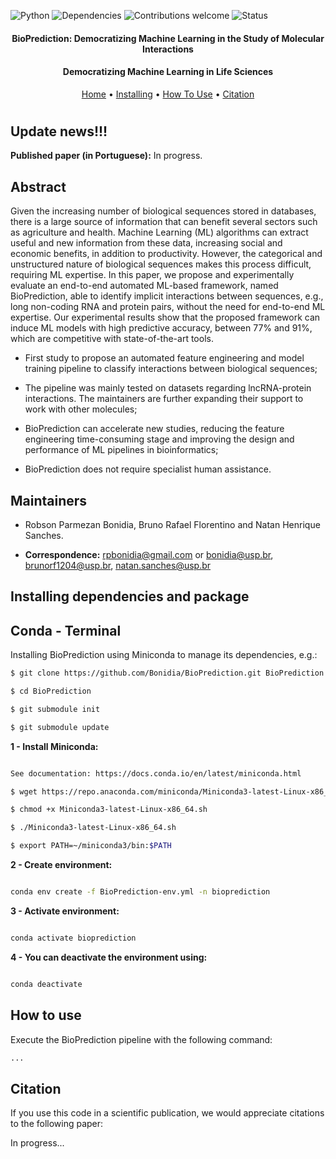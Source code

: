 ![Python](https://img.shields.io/badge/python-v3.7-blue)
![Dependencies](https://img.shields.io/badge/dependencies-up%20to%20date-brightgreen.svg)
![Contributions welcome](https://img.shields.io/badge/contributions-welcome-orange.svg)
![Status](https://img.shields.io/badge/status-up-brightgreen)

<!--<h1 align="center">
  <img src="https://github.com/Bonidia/BioAutoML/blob/main/img/BioAutoML.png" alt="BioPrediction" width="400">
</h1>-->

<h4 align="center">BioPrediction: Democratizing Machine Learning in the Study of Molecular Interactions</h4>

<h4 align="center">Democratizing Machine Learning in Life Sciences</h4>

<p align="center">
  <a href="https://github.com/Bonidia/BioPrediction">Home</a> •
  <a href="#installing-dependencies-and-package">Installing</a> •
  <a href="#how-to-use">How To Use</a> •
  <a href="#citation">Citation</a> 
</p>

<h1 align="center"></h1>


## Update news!!!

**Published paper (in Portuguese):** In progress.

## Abstract

Given the increasing number of biological sequences stored in databases, there is a large source of information that can benefit several sectors such as agriculture and health. Machine Learning (ML) algorithms can extract useful and new information from these data, increasing social and economic benefits, in addition to productivity. However, the categorical and unstructured nature of biological sequences makes this process difficult, requiring ML expertise. In this paper, we propose and experimentally evaluate an end-to-end automated ML-based framework, named BioPrediction, able to identify implicit interactions between sequences, e.g., long non-coding RNA and protein pairs, without the need for end-to-end ML expertise. Our experimental results show that the proposed framework can induce ML models with high predictive accuracy, between 77% and 91%, which are competitive with state-of-the-art tools.

* First study to propose an automated feature engineering and model training pipeline to classify interactions between biological sequences;
    
* The pipeline was mainly tested on datasets regarding lncRNA-protein interactions. The maintainers are further expanding their support to work with other molecules;
    
* BioPrediction can accelerate new studies, reducing the feature engineering time-consuming stage and improving the design and performance of ML pipelines in bioinformatics;
    
* BioPrediction does not require specialist human assistance.

<!--<h1 align="center">
  <img src="https://github.com/Bonidia/BioAutoML/blob/main/img/bio-v2-1.png" alt="BioAutoML" width="1000">
</h1>-->


## Maintainers

* Robson Parmezan Bonidia, Bruno Rafael Florentino and Natan Henrique Sanches.

* **Correspondence:** rpbonidia@gmail.com or bonidia@usp.br, brunorf1204@usp.br, natan.sanches@usp.br


## Installing dependencies and package

## Conda - Terminal

Installing BioPrediction using Miniconda to manage its dependencies, e.g.:

```sh
$ git clone https://github.com/Bonidia/BioPrediction.git BioPrediction

$ cd BioPrediction

$ git submodule init

$ git submodule update
```

**1 - Install Miniconda:** 

```sh

See documentation: https://docs.conda.io/en/latest/miniconda.html

$ wget https://repo.anaconda.com/miniconda/Miniconda3-latest-Linux-x86_64.sh

$ chmod +x Miniconda3-latest-Linux-x86_64.sh

$ ./Miniconda3-latest-Linux-x86_64.sh

$ export PATH=~/miniconda3/bin:$PATH

```

**2 - Create environment:**

```sh

conda env create -f BioPrediction-env.yml -n bioprediction

```

**3 - Activate environment:**

```sh

conda activate bioprediction

```

**4 - You can deactivate the environment using:**

```sh

conda deactivate

```
## How to use

Execute the BioPrediction pipeline with the following command:

```sh
...
```

## Citation

If you use this code in a scientific publication, we would appreciate citations to the following paper:

In progress...
